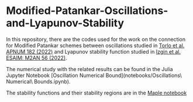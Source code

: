 # Modified-Patankar-Oscillations-and-Lyapunov-Stability

In this repository, there are the codes used for the work on the connection for Modified Patankar schemes between oscillations studied in [Torlo et al. APNUM 182 (2022)](https://doi.org/10.1016/j.apnum.2022.07.014) and Lyapunov stability function studied in [Izgin et al. ESAIM: M2AN 56 (2022)](https://doi.org/10.1051/m2an/2022031).

The numerical study with the related results can be found in the Julia Jupyter Notebook [Oscillation Numerical Bound](notebooks/Oscillations\ Numerical\ Bounds.ipynb).

The stability functions and their stability regions are in the [Maple notebook](notebooks/file.mw)
